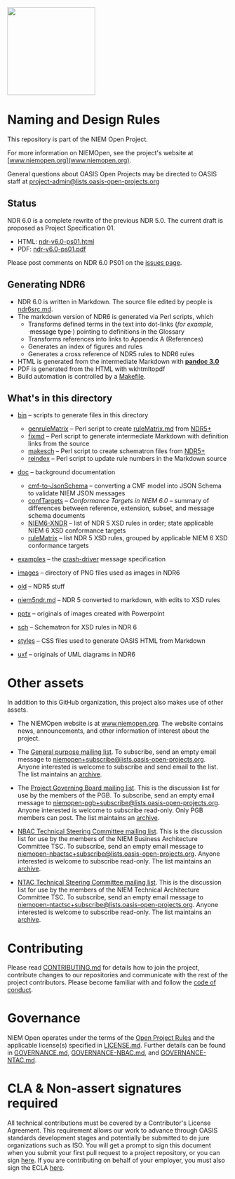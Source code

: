 <img src="https://github.com/niemopen/oasis-open-project/blob/main/artwork/NIEM-NO-Logo-v5.png" width="200">

# Naming and Design Rules

This repository is part of the NIEM Open Project.

For more information on NIEMOpen, see the project's website at [www.niemopen.org](www.niemopen.org).

General questions about OASIS Open Projects may be directed to OASIS staff at project-admin@lists.oasis-open-projects.org

## Status

NDR 6.0 is a complete rewrite of the previous NDR 5.0.  The current draft is proposed as Project Specification 01.

* HTML:  [ndr-v6.0-ps01.html](https://niemopen.github.io/niem-naming-design-rules/ndr-v6.0-ps01.html)
* PDF:  [ndr-v6.0-ps01.pdf](ndr-v6.0-ps01.pdf)

Please post comments on NDR 6.0 PS01 on the [issues page](https://github.com/niemopen/niem-naming-design-rules/issues).

## Generating NDR6

* NDR 6.0 is written in Markdown.  The source file edited by people is [ndr6src.md](ndr6src.md).
* The markdown version of NDR6 is generated via Perl scripts, which
  * Transforms defined terms in the text into dot-links (*for example,* <a class="termRef" href="">·message type·</a>) pointing to definitions in the Glossary
  * Transforms references into links to Appendix A (References)
  * Generates an index of figures and rules
  * Generates a cross reference of NDR5 rules to NDR6 rules
* HTML is generated from the intermediate Markdown with [**pandoc 3.0**](https://pandoc.org)
* PDF is generated from the HTML with wkhtmltopdf
* Build automation is controlled by a [Makefile](Makefile).

## What's in this directory

* [bin](bin) – scripts to generate files in this directory
  * [genruleMatrix](genruleMatrix) – Perl script to create [ruleMatrix.md](ruleMatrix.md)  from [NDR5+](niem-ndr.md)
  * [fixmd](bin/fixmd) – Perl script to generate intermediate Markdown with definition links from the source
  * [makesch](bin/makesch) – Perl script to create schematron files from [NDR5+](niem-ndr.md)
  * [reindex](bin/reindex) – Perl script to update rule numbers in the Markdown source
* [doc](doc) – background documentation
  * [cmf-to-JsonSchema](doc/cmf-to-json-schema-guide.md) – converting a CMF model into JSON Schema to validate NIEM JSON messages
  * [confTargets](doc/confTargets.md) – *Conformance Targets in NIEM 6.0* –  summary of differences between reference, extension, subset, and message schema documents
  * [NIEM6-XNDR](doc/NIEM6-XNDR.md) – list of NDR 5 XSD rules in order; state applicable NIEM 6 XSD conformance targets
  * [ruleMatrix](doc/ruleMatrix.md) – list NDR 5 XSD rules, grouped by applicable NIEM 6 XSD conformance targets

* [examples](examples) – the [crash-driver](examples/crash-driver) message specification
* [images](images) – directory of PNG files used as images in NDR6
* [old](old) – NDR5 stuff
* [niem5ndr.md](niem5ndr.md) – NDR 5 converted to markdown, with edits to XSD rules
* [pptx](pptx) – originals of images created with Powerpoint
* [sch](sch) – Schematron for XSD rules in NDR 6
* [styles](styles) – CSS files used to generate OASIS HTML from Markdown
* [uxf](uxf) – originals of UML diagrams in NDR6

# Other assets

In addition to this GitHub organization, this project also makes use of other assets. 

- The NIEMOpen website is at www.niemopen.org. The website contains news, announcements, and other information of interest about the project. 

- The [General purpose mailing list](https://lists.oasis-open-projects.org/g/niemopen). To subscribe, send an empty email message to niemopen+subscribe@lists.oasis-open-projects.org. Anyone interested is welcome to subscribe and send email to the list. The list maintains an [archive](https://lists.oasis-open-projects.org/g/niemopen/messages).

- The [Project Governing Board mailing list](https://lists.oasis-open-projects.org/g/niemopen-pgb). This is the discussion list for use by the members of the PGB. To subscribe, send an empty email message to niemopen-pgb+subscribe@lists.oasis-open-projects.org. Anyone interested is welcome to subscribe read-only. Only PGB members can post. The list maintains an [archive](https://lists.oasis-open-projects.org/g/niemopen-pgb/messages).

- [NBAC Technical Steering Committee mailing list](https://lists.oasis-open-projects.org/g/niemopen-nbactsc). This is the discussion list for use by the members of the NIEM Business Architecture Committee TSC. To subscribe, send an empty email message to niemopen-nbactsc+subscribe@lists.oasis-open-projects.org. Anyone interested is welcome to subscribe read-only. The list maintains an [archive](https://lists.oasis-open-projects.org/g/niemopen-nbactsc/messages).

- [NTAC Technical Steering Committee mailing list](https://lists.oasis-open-projects.org/g/niemopen-ntactsc). This is the discussion list for use by the members of the NIEM Technical Architecture Committee TSC. To subscribe, send an empty email message to niemopen-ntactsc+subscribe@lists.oasis-open-projects.org. Anyone interested is welcome to subscribe read-only. The list maintains an [archive](https://lists.oasis-open-projects.org/g/niemopen-ntactsc/messages).

# Contributing

Please read [CONTRIBUTING.md](CONTRIBUTING.md) for details how to join the project, contribute changes to our repositories and communicate with the rest of the project contributors. Please become familiar with and follow the [code of conduct](CODE-OF-CONDUCT.md).

# Governance

NIEM Open operates under the terms of the [Open Project Rules](https://www.oasis-open.org/policies-guidelines/open-projects-process) and the applicable license(s) specified in [LICENSE.md](LICENSE.md). Further details can be found in [GOVERNANCE.md](GOVERNANCE.md), [GOVERNANCE-NBAC.md](GOVERNANCE-NBAC.md), and [GOVERNANCE-NTAC.md](GOVERNANCE-NTAC.md).

# CLA & Non-assert signatures required

All technical contributions must be covered by a Contributor's License Agreement. This requirement allows our work to advance through OASIS standards development stages and potentially be submitted to de jure organizations such as ISO. You will get a prompt to sign this document when you submit your first pull request to a project repository, or you can sign [here](https://www.oasis-open.org/open-projects/cla/oasis-open-projects-individual-contributor-license-agreement-i-cla/). If you are contributing on behalf of your employer, you must also sign the ECLA [here](https://www.oasis-open.org/open-projects/cla/entity-cla-20210630/).

<style>
a.termRef { text-decoration: none; color: #000; background-color: #FFF; }
a.termRef[href]:hover { color: #000; background-color: #F9FAD4; }
</style>
